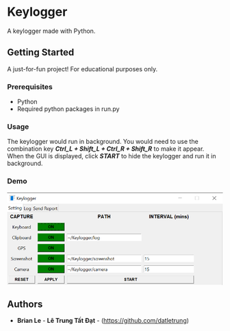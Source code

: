 # Keylogger
 A keylogger made with Python.   

## Getting Started

A just-for-fun project! For educational purposes only.  

### Prerequisites

-   Python  
-   Required python packages in run.py  

### Usage

The keylogger would run in background. You would need to use the combination key **_Ctrl_L + Shift_L + Ctrl_R + Shift_R_** to make it appear.  
When the GUI is displayed, click **_START_** to hide the keylogger and run it in background.  

### Demo
![Demo](demo.png)

## Authors  

* **Brian Le** - **Lê Trung Tất Đạt** - (https://github.com/datletrung)  
